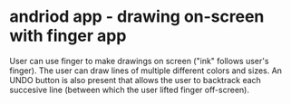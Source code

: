 # andriod app - drawing on-screen with finger app

User can use finger to make drawings on screen ("ink" follows user's finger). The user can draw lines of multiple different colors and sizes. An UNDO button is also present that allows the user to backtrack each succesive line (between which the user lifted finger off-screen).
